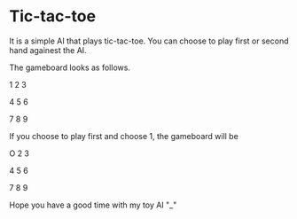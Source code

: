 # Tic-tac-toe

It is a simple AI that plays tic-tac-toe. 
You can choose to play first or second hand againest the AI.

The gameboard looks as follows.

1 2 3

4 5 6

7 8 9

If you choose to play first and choose 1, the gameboard will be

O 2 3

4 5 6

7 8 9

Hope you have a good time with my toy AI "_"



